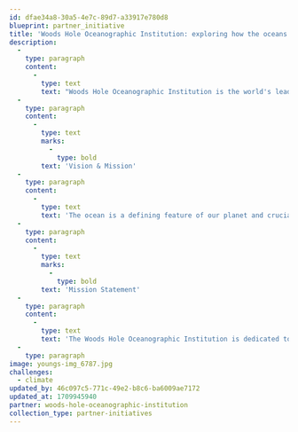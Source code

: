 ```yaml
---
id: dfae34a8-30a5-4e7c-89d7-a33917e780d8
blueprint: partner_initiative
title: 'Woods Hole Oceanographic Institution: exploring how the oceans influence our lives.'
description:
  -
    type: paragraph
    content:
      -
        type: text
        text: "Woods Hole Oceanographic Institution is the world's leading, independent non-profit organization dedicated to ocean research, exploration, and education. Our scientists and engineers push the boundaries of knowledge about the ocean to reveal its impacts on our planet and our lives."
  -
    type: paragraph
    content:
      -
        type: text
        marks:
          -
            type: bold
        text: 'Vision & Mission'
  -
    type: paragraph
    content:
      -
        type: text
        text: 'The ocean is a defining feature of our planet and crucial to life on Earth, yet it remains one of the planet’s last unexplored frontiers. For this reason, WHOI scientists and engineers are committed to understanding all facets of the ocean as well as its complex connections with Earth’s atmosphere, land, ice, seafloor, and life—including humanity. This is essential not only to advance knowledge about our planet, but also to ensure society’s long-term welfare and to help guide human stewardship of the environment. WHOI researchers are also dedicated to training future generations of ocean science leaders, to providing unbiased information that informs public policy and decision-making, and to expanding public awareness about the importance of the global ocean and its resources.'
  -
    type: paragraph
    content:
      -
        type: text
        marks:
          -
            type: bold
        text: 'Mission Statement'
  -
    type: paragraph
    content:
      -
        type: text
        text: 'The Woods Hole Oceanographic Institution is dedicated to advancing knowledge of the ocean and its connection with the Earth system through a sustained commitment to excellence in science, engineering, and education, and to the application of this knowledge to problems facing society.'
  -
    type: paragraph
image: youngs-img_6787.jpg
challenges:
  - climate
updated_by: 46c097c5-771c-49e2-b8c6-ba6009ae7172
updated_at: 1709945940
partner: woods-hole-oceanographic-institution
collection_type: partner-initiatives
---
```


